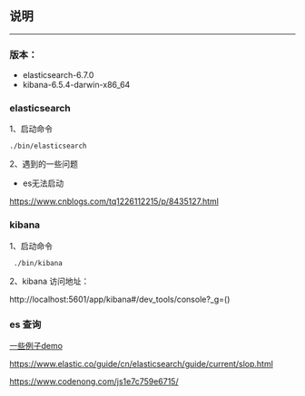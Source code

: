 ##  说明

---

### 版本：

* elasticsearch-6.7.0
* kibana-6.5.4-darwin-x86_64

### elasticsearch

1、启动命令

```
./bin/elasticsearch
```

2、遇到的一些问题

* es无法启动

https://www.cnblogs.com/tq1226112215/p/8435127.html


### kibana

1、启动命令

```
 ./bin/kibana
```

2、kibana 访问地址：

http://localhost:5601/app/kibana#/dev_tools/console?_g=()


### es 查询

[一些例子demo](es-demo.md)

https://www.elastic.co/guide/cn/elasticsearch/guide/current/slop.html

https://www.codenong.com/js1e7c759e6715/
